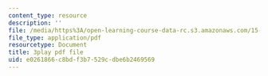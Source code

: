```yaml
---
content_type: resource
description: ''
file: /media/https%3A/open-learning-course-data-rc.s3.amazonaws.com/15-871-introduction-to-system-dynamics-fall-2013/e0261866c8bdf3b7529cdbe6b2469569_AnTwZVviXyY.pdf
file_type: application/pdf
resourcetype: Document
title: 3play pdf file
uid: e0261866-c8bd-f3b7-529c-dbe6b2469569
---
```

